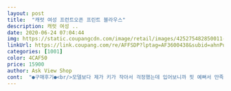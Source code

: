 ```yaml
---
layout: post 
title:  "캐럿 여성 프런트오픈 프린트 블라우스" 
description: 캐럿 여성 ..
date: 2020-06-24 07:04:44 
img: https://static.coupangcdn.com/image/retail/images/425275482850011-e8680458-c563-48d1-8208-48a53ad53748.jpg 
linkUrl: https://link.coupang.com/re/AFFSDP?lptag=AF3600438&subid=ahnPublicAsk&pageKey=1658678241&itemId=2825855063&vendorItemId=70815312155&traceid=V0-113-552f2997ae23e960 
categories: [1001] 
color: 4CAF50 
price: 15900 
author: Ask View Shop 
cont:  "●구매후기●<br/>모델보다 제가 키가 작아서 걱정했는데 입어보니까 핏 예뻐서 만족! 아 그리고 소매가 넘 귀여워요<br/>모델컷처럼 슬랙스에도 입을 수 있고 저는 연청에 입었는데 잘 어울리네욧 ㅋㅋ무엇보다 옷을 로켓배송으로 받다니 신세계 ㅋㅋㅋㅋ 가격도 넘 착한거 아닌가요! 넘 만족스러워서 사진후기까지 남깁니당<br/>앞이 깊게 파여서 안 답답하고 시원시원해 보입니다 블라우스는 반팔보다 긴팔 선호하는데 바람도 잘통하는 소재라서 여름에도 잘 입을 수 있겠어요 ㅎㅎ<br/>후기가 없어서 조금 불안했는데, 사서 뜯어보니까 사진이랑 똑같아요^^<br/>" 
---
```

